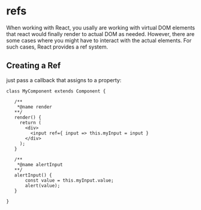 # refs

When working with React, you usally are working with virtual DOM elements that react would finally render to actual DOM as needed. However, there are some cases where you might have to interact with the actual elements. For such cases, React provides a ref system.

## Creating a Ref

just pass a callback that assigns to a property:

```text
class MyComponent extends Component {

   /**
    *@name render
   **/
   render() {
     return (
       <div>
         <input ref={ input => this.myInput = input }
       </div>
     );
   }

   /**
    *@name alertInput
   **/
   alertInput() {
       const value = this.myInput.value;
       alert(value);
   }

}
```

